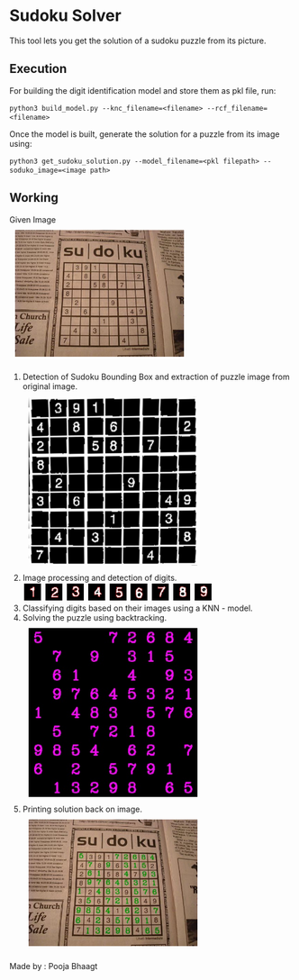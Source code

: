 # Sudoku Solver

This tool lets you get the solution of a sudoku puzzle from its picture.

## Execution

For building the digit identification model and store them as pkl file, run:  
```
python3 build_model.py --knc_filename=<filename> --rcf_filename=<filename>
```
Once the model is built, generate the solution for a puzzle from its image using:  
```
python3 get_sudoku_solution.py --model_filename=<pkl filepath> --soduko_image=<image path>
```

## Working

Given Image <br />
<img src = "./images/sudoku4.jpg" width = 300px style = "padding:10px;"></img>

1. Detection of Sudoku Bounding Box and extraction of puzzle image from original image.  
<img src = "./images/original.jpg" width = 300px style = "padding:10px;"></img>
2. Image processing and detection of digits.  
<img src = "./images/digit106.jpg" width = 30px style = "padding:2px; display: inline"></img> <img src = "./images/digit100.jpg" width = 30px style = "padding:2px; display: inline"></img> <img src = "./images/digit107.jpg" width = 30px style = "padding:2px; display: inline"></img> <img src = "./images/digit102.jpg" width = 30px style = "padding:2px; display: inline"></img> <img src = "./images/digit101.jpg" width = 30px style = "padding:2px; display: inline"></img> <img src = "./images/digit118.jpg" width = 30px style = "padding:2px; display: inline"></img> <img src = "./images/digit110.jpg" width = 30px style = "padding:2px; display: inline"></img> <img src = "./images/digit103.jpg" width = 30px style = "padding:2px; display: inline"></img> <img src = "./images/digit105.jpg" width = 30px style = "padding:2px; display: inline"></img>
3. Classifying digits based on their images using a KNN - model.
4. Solving the puzzle using backtracking.
<img src = "./images/solved.jpg" width = 300px style = "padding:10px;"></img>
5. Printing solution back on image.  
<img src = "./images/final.jpg" width = 300px style = "padding:10px;"></img>

Made by : Pooja Bhaagt 
